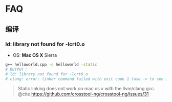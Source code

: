 #	FAQ

##	编译

###	ld: library not found for -lcrt0.o

*	OS: __Mac OS X__ Sierra

```bash
g++ helloworld.cpp -o helloworld -static
# OUTPUT：
# ld: library not found for -lcrt0.o
# clang: error: linker command failed with exit code 1 (use -v to see invocation)
```

>	Static linking does not work on mac os x with the llvm/clang gcc.  
>	@cite https://github.com/crosstool-ng/crosstool-ng/issues/31
